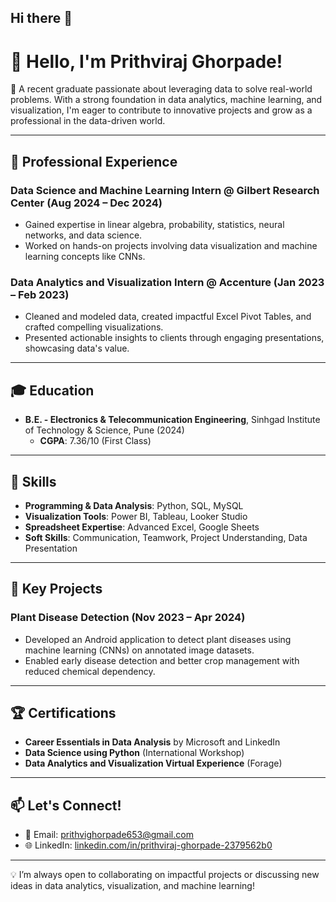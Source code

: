## Hi there 👋

# 👋 Hello, I'm Prithviraj Ghorpade!

🌟 A recent graduate passionate about leveraging data to solve real-world problems. With a strong foundation in data analytics, machine learning, and visualization, I'm eager to contribute to innovative projects and grow as a professional in the data-driven world.

---

## 💼 Professional Experience

### Data Science and Machine Learning Intern @ Gilbert Research Center (Aug 2024 – Dec 2024)
- Gained expertise in linear algebra, probability, statistics, neural networks, and data science.
- Worked on hands-on projects involving data visualization and machine learning concepts like CNNs.

### Data Analytics and Visualization Intern @ Accenture (Jan 2023 – Feb 2023)
- Cleaned and modeled data, created impactful Excel Pivot Tables, and crafted compelling visualizations.
- Presented actionable insights to clients through engaging presentations, showcasing data's value.

---

## 🎓 Education
- **B.E. - Electronics & Telecommunication Engineering**, Sinhgad Institute of Technology & Science, Pune (2024)
  - **CGPA**: 7.36/10 (First Class)

---

## 🔧 Skills

- **Programming & Data Analysis**: Python, SQL, MySQL
- **Visualization Tools**: Power BI, Tableau, Looker Studio
- **Spreadsheet Expertise**: Advanced Excel, Google Sheets
- **Soft Skills**: Communication, Teamwork, Project Understanding, Data Presentation

---

## 🌟 Key Projects

### Plant Disease Detection (Nov 2023 – Apr 2024)
- Developed an Android application to detect plant diseases using machine learning (CNNs) on annotated image datasets.
- Enabled early disease detection and better crop management with reduced chemical dependency.

---

## 🏆 Certifications

- **Career Essentials in Data Analysis** by Microsoft and LinkedIn
- **Data Science using Python** (International Workshop)
- **Data Analytics and Visualization Virtual Experience** (Forage)

---

## 📫 Let's Connect!

- 📧 Email: [prithvighorpade653@gmail.com](mailto:prithvighorpade653@gmail.com)
- 🌐 LinkedIn: [linkedin.com/in/prithviraj-ghorpade-2379562b0](https://linkedin.com/in/prithviraj-ghorpade-2379562b0)

---

💡 I’m always open to collaborating on impactful projects or discussing new ideas in data analytics, visualization, and machine learning!

